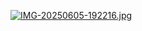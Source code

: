 [![IMG-20250605-192216.jpg](https://i.postimg.cc/fW80rctH/IMG-20250605-192216.jpg)](https://postimg.cc/G9s2BsjY)